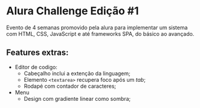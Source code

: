 # Alura Challenge Edição #1

Evento de 4 semanas promovido pela alura para implementar um sistema com HTML, CSS, JavaScript e até frameworks SPA, do básico ao avançado.

## Features extras:
* Editor de codigo:
    * Cabeçalho inclui a extenção da linguagem;
    * Elemento ```<textarea>``` recupera foco após um *tab*;
    * Rodapé com contador de caracteres;
* Menu
    * Design com gradiente linear como sombra;